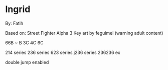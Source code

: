 # Ingrid

By: Fatih

Based on: Street Fighter Alpha 3
Key art by feguimel (warning adult content)

66B ~ B
3C 4C 6C

214 series
236 series
623 series
j236 series
236236 ex

double jump enabled